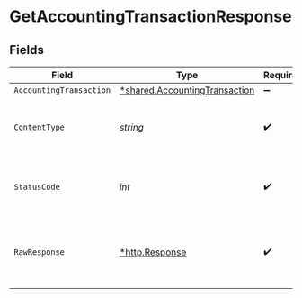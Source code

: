 # GetAccountingTransactionResponse


## Fields

| Field                                                                                | Type                                                                                 | Required                                                                             | Description                                                                          |
| ------------------------------------------------------------------------------------ | ------------------------------------------------------------------------------------ | ------------------------------------------------------------------------------------ | ------------------------------------------------------------------------------------ |
| `AccountingTransaction`                                                              | [*shared.AccountingTransaction](../../../pkg/models/shared/accountingtransaction.md) | :heavy_minus_sign:                                                                   | Successful                                                                           |
| `ContentType`                                                                        | *string*                                                                             | :heavy_check_mark:                                                                   | HTTP response content type for this operation                                        |
| `StatusCode`                                                                         | *int*                                                                                | :heavy_check_mark:                                                                   | HTTP response status code for this operation                                         |
| `RawResponse`                                                                        | [*http.Response](https://pkg.go.dev/net/http#Response)                               | :heavy_check_mark:                                                                   | Raw HTTP response; suitable for custom response parsing                              |